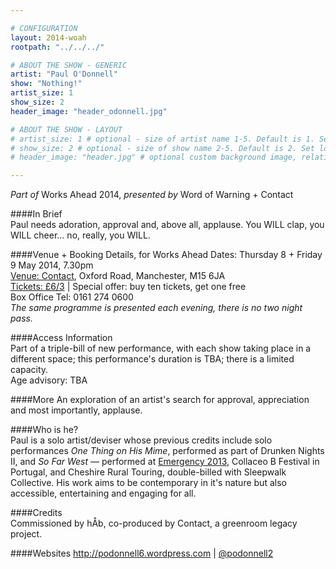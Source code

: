 ```yaml
---

# CONFIGURATION
layout: 2014-woah
rootpath: "../../../"

# ABOUT THE SHOW - GENERIC
artist: "Paul O'Donnell"
show: "Nothing!"
artist_size: 1
show_size: 2
header_image: "header_odonnell.jpg"

# ABOUT THE SHOW - LAYOUT
# artist_size: 1 # optional - size of artist name 1-5. Default is 1. Set longer names to lower values
# show_size: 2 # optional - size of show name 2-5. Default is 2. Set longer names to lower values
# header_image: "header.jpg" # optional custom background image, relative to current page

---
```

*Part of* Works Ahead 2014, *presented by* Word of Warning + Contact      
         
####In Brief                      
Paul needs adoration, approval and, above all, applause. You WILL clap, you WILL cheer… no, really, you WILL.        
      
####Venue + Booking Details, for Works Ahead
Dates: Thursday 8 + Friday 9 May 2014, 7.30pm    
[Venue: Contact](http://contactmcr.com/visit/getting-here/), Oxford Road, Manchester, M15 6JA    
[Tickets: £6/3](http://contactmcr.com/whats-on/13071-works-ahead-2014/booking) | Special offer: buy ten tickets, get one free       
Box Office Tel: 0161 274 0600        
*The same programme is presented each evening, there is no two night pass.*        
       
####Access Information      
Part of a triple-bill of new performance, with each show taking place in a different space; this performance's duration is TBA; there is a limited capacity.     
Age advisory: TBA       
     
####More
An exploration of an artist's search for approval, appreciation and most importantly, applause.      
      
####Who is he?        
Paul is a solo artist/deviser whose previous credits include solo performances *One Thing on His Mime*, performed as part of Drunken Nights II, and *So Far West* — performed at [Emergency 2013](/archive/2013-emergency/z1), Collaceo B Festival in Portugal, and Cheshire Rural Touring, double-billed with Sleepwalk Collective. His work aims to be contemporary in it's nature but also accessible, entertaining and engaging for all.       
         
####Credits         
Commissioned by hÅb, co-produced by Contact, a greenroom legacy project.
       
####Websites
<http://podonnell6.wordpress.com> | [@podonnell2](http://twitter.com/podonnell2)
